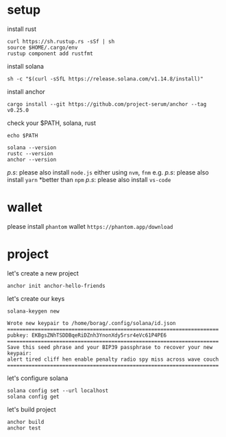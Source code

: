 # setup

install rust

````shell
curl https://sh.rustup.rs -sSf | sh
source $HOME/.cargo/env
rustup component add rustfmt
````

install solana

````shell
sh -c "$(curl -sSfL https://release.solana.com/v1.14.8/install)"
````

install anchor
````shell
cargo install --git https://github.com/project-serum/anchor --tag v0.25.0
````

check your $PATH, solana, rust
````shell
echo $PATH

solana --version
rustc --version
anchor --version
````

_p.s_: please also install `node.js` either using `nvm`, `fnm` e.g.
_p.s_: please also install `yarn` *better than `npm`
_p.s_: please also install `vs-code` 

# wallet
please install `phantom` wallet `https://phantom.app/download`

# project

let's create a new project

````shell
anchor init anchor-hello-friends
````

let's create our keys
````shell
solana-keygen new 
````
````text
Wrote new keypair to /home/borag/.config/solana/id.json
=====================================================================
pubkey: EKBgsZNhTSDDBqeRiDZnh3YnonXdy5rsr4eVc61P4PE6
=====================================================================
Save this seed phrase and your BIP39 passphrase to recover your new keypair:
alert tired cliff hen enable penalty radio spy miss across wave couch
=====================================================================
````

let's configure solana 
````shell
solana config set --url localhost
solana config get
````

let's build project
````shell
anchor build
anchor test
````